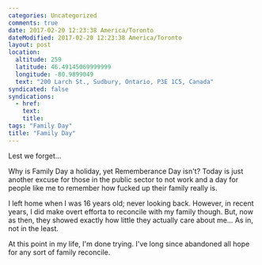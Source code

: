 ```yaml
---
categories: Uncategorized
comments: true
date: 2017-02-20 12:23:38 America/Toronto
dateModified: 2017-02-20 12:23:38 America/Toronto
layout: post
location:
  altitude: 259
  latitude: 46.49145069999999
  longitude: -80.9899049
  text: "200 Larch St., Sudbury, Ontario, P3E 1C5, Canada"
syndicated: false
syndications:
  - href: 
    text: 
    title: 
tags: "Family Day"
title: "Family Day"
---
```


Lest we forget&hellip;

Why is Family Day a holiday, yet Rememberance Day isn't? Today is just another excuse for those in the public sector to not work and a day for people like me to remember how fucked up their family really is.

I left home when I was 16 years old; never looking back. However, in recent years, I did make overt efforta to reconcile with my family though. But, now as then, they showed exactly how little they actually care about me&hellip; As in, not in the least.

At this point in my life, I'm done trying. I've long since abandoned all hope for any sort of family reconcile.
